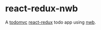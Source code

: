 # react-redux-nwb

A [todomvc](http://todomvc.com/todomvc) [react-redux](http://redux.js.org/) todo app using </a> [nwb](https://github.com/marclundgren/react-redux-nwb).
